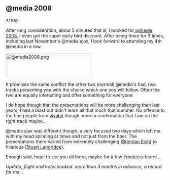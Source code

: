 <article><h2>@media 2008</h2><time><span class="day">3</span><span class="month">1</span><span class="year">108</span></time><p>After long consideration, about 5 minutes that is, I booked for<a href="http://www.vivabit.com/atmedia2008/london/"> @media 2008</a>, I even got the super early bird discount. After being there for 3 times, including last November's @media ajax, I look forward to attending my 4th @media in a row.</p><a href="http://www.vivabit.com/atmedia2008/london/" title="@media2008' on Flickr.com"><img src="http://farm3.static.flickr.com/2320/2234446940_0b4191c65e.jpg" alt="@media2008.png" border="0" width="269" height="75" /></a><p>It promises the same conflict the other two (normal) @media's had, two tracks presenting you with the choice which one you will follow. Often the two are equally interesting and offer something for everyone.</p><p>I do hope though that the presentations will be more challenging than last years, I had a blast but didn't learn all that much that summer. No offence to the fine people from <a href="http://www.vivabit.com/">vivabit</a> though, more a confirmation that I am on the right track maybe...</p><p>@media ajax was different though, a very focused two days which left me with my head spinning at times and not just from the beer. The presentations there varied from extremely challenging (<a href="http://www.vivabit.com/atmediaAjax/speakers/#brendan">Brendan Eich</a>) to hilarious (<a href="http://www.vivabit.com/atmediaAjax/speakers/#stuart">Stuart Langridge</a>).</p><p>Enough said, hope to see you all there, maybe for a few <a href="http://fronteers.nl/">Fronteers</a> beers....</p><p><em>Update, flight and hotel booked. more than 3 months in advance, a record for me...</em></p></article>